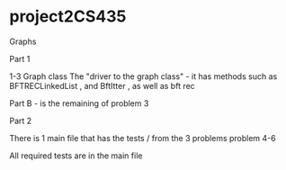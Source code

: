 # project2CS435
Graphs

Part 1 

1-3 
 Graph class
 The "driver to the graph class" - it has methods such as BFTRECLinkedList , and BftItter , as well as bft rec
 
 Part B - is the remaining of problem 3
 
 Part 2 
 
 There is 1 main file that has the tests / from the 3 problems
 problem 4-6 
 
 All required tests are in the main file
